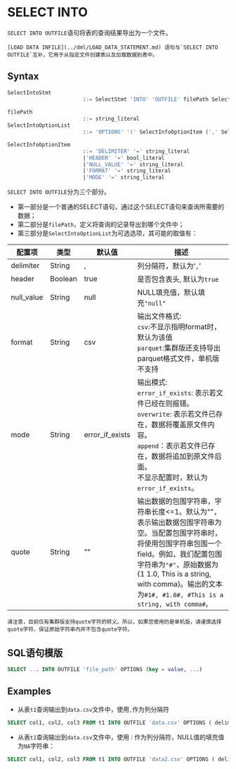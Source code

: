 # SELECT INTO
`SELECT INTO OUTFILE`语句将表的查询结果导出为一个文件。
```{note}
[LOAD DATA INFILE](../dml/LOAD_DATA_STATEMENT.md) 语句与`SELECT INTO OUTFILE`互补，它用于从指定文件创建表以及加载数据到表中。
```
## Syntax

```sql
SelectIntoStmt
						::= SelectStmt 'INTO' 'OUTFILE' filePath SelectIntoOptionList
						
filePath 
						::= string_literal
SelectIntoOptionList
						::= 'OPTIONS' '(' SelectInfoOptionItem (',' SelectInfoOptionItem)* ')'

SelectInfoOptionItem
						::= 'DELIMITER' '=' string_literal
						|'HEADER' '=' bool_literal
						|'NULL_VALUE' '=' string_literal
						|'FORMAT' '=' string_literal
						|'MODE' '=' string_literal
```

`SELECT INTO OUTFILE`分为三个部分。

- 第一部分是一个普通的SELECT语句，通过这个SELECT语句来查询所需要的数据；
- 第二部分是`filePath`，定义将查询的记录导出到哪个文件中；
- 第三部分是`SelectIntoOptionList`为可选选项，其可能的取值有：

| 配置项     | 类型    | 默认值          | 描述                                                                                                                                                                                    |
| ---------- | ------- | --------------- |---------------------------------------------------------------------------------------------------------------------------------------------------------------------------------------|
| delimiter  | String  | ,               | 列分隔符，默认为‘`,`’                                                                                                                                                                         |
| header     | Boolean | true            | 是否包含表头, 默认为`true`                                                                                                                                                                     |
| null_value | String  | null            | NULL填充值，默认填充`"null"`                                                                                                                                                                  |
| format     | String  | csv             | 输出文件格式:<br />`csv`:不显示指明format时，默认为该值<br />`parquet`:集群版还支持导出parquet格式文件，单机版不支持                                                                                                       |
| mode       | String  | error_if_exists | 输出模式:<br />`error_if_exists`: 表示若文件已经在则报错。<br />`overwrite`: 表示若文件已存在，数据将覆盖原文件内容。<br />`append`：表示若文件已存在，数据将追加到原文件后面。<br />不显示配置时，默认为`error_if_exists`。                               |
| quote      | String  | ""              | 输出数据的包围字符串，字符串长度<=1。默认为""，表示输出数据包围字符串为空。当配置包围字符串时，将使用包围字符串包围一个field。例如，我们配置包围字符串为`"#"`，原始数据为{1 1.0, This is a string, with comma}。输出的文本为`#1#, #1.0#, #This is a string, with comma#。` |

````{important}
请注意，目前仅有集群版支持quote字符的转义。所以，如果您使用的是单机版，请谨慎选择quote字符，保证原始字符串内并不包含quote字符。
````

## SQL语句模版

```sql
SELECT ... INTO OUTFILE 'file_path' OPTIONS (key = value, ...)
```

## Examples

- 从表`t1`查询输出到`data.csv`文件中，使用`,`作为列分隔符

```SQL
SELECT col1, col2, col3 FROM t1 INTO OUTFILE 'data.csv' OPTIONS ( delimiter = ',' );
```

- 从表`t1`查询输出到`data.csv`文件中，使用`｜`作为列分隔符，NULL值的填充值为`NA`字符串：

```SQL
SELECT col1, col2, col3 FROM t1 INTO OUTFILE 'data2.csv' OPTIONS ( delimiter = '|', null_value='NA');
```



